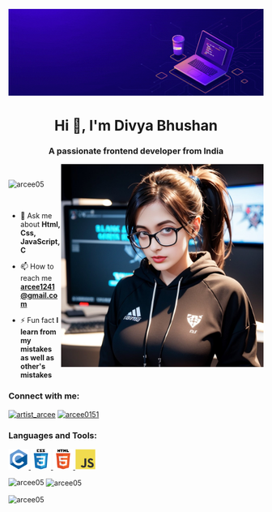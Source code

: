 ![logo](git_banner_3.gif)
<h1 align="center">Hi 👋, I'm Divya Bhushan</h1>
<h3 align="center">A passionate frontend developer from India</h3>

<img align="right" alt="coding" width="400" src="dc1.2.jpg">
<br>

<p align="left"> <img src="https://komarev.com/ghpvc/?username=arcee05&label=Profile%20views&color=0e75b6&style=flat" alt="arcee05" /> </p>
<br>

- 💬 Ask me about **Html, Css, JavaScript, C**

- 📫 How to reach me **arcee1241@gmail.com**

- ⚡ Fun fact **I learn from my mistakes as well as other's mistakes**

<h3 align="left">Connect with me:</h3>
<p align="left">
<a href="https://instagram.com/artist_arcee" target="blank"><img align="center" src="https://raw.githubusercontent.com/rahuldkjain/github-profile-readme-generator/master/src/images/icons/Social/instagram.svg" alt="artist_arcee" height="30" width="40" /></a>
<a href="https://discord.gg/arcee0151" target="blank"><img align="center" src="https://raw.githubusercontent.com/rahuldkjain/github-profile-readme-generator/master/src/images/icons/Social/discord.svg" alt="arcee0151" height="30" width="40" /></a>
</p>

<h3 align="left">Languages and Tools:</h3>
<p align="left"> <a href="https://www.cprogramming.com/" target="_blank" rel="noreferrer"> <img src="https://raw.githubusercontent.com/devicons/devicon/master/icons/c/c-original.svg" alt="c" width="40" height="40"/> </a> <a href="https://www.w3schools.com/css/" target="_blank" rel="noreferrer"> <img src="https://raw.githubusercontent.com/devicons/devicon/master/icons/css3/css3-original-wordmark.svg" alt="css3" width="40" height="40"/> </a> <a href="https://www.w3.org/html/" target="_blank" rel="noreferrer"> <img src="https://raw.githubusercontent.com/devicons/devicon/master/icons/html5/html5-original-wordmark.svg" alt="html5" width="40" height="40"/> </a> <a href="https://developer.mozilla.org/en-US/docs/Web/JavaScript" target="_blank" rel="noreferrer"> <img src="https://raw.githubusercontent.com/devicons/devicon/master/icons/javascript/javascript-original.svg" alt="javascript" width="40" height="40"/> </a> </p>

<p><img align="left" src="https://github-readme-stats.vercel.app/api/top-langs?username=arcee05&show_icons=true&locale=en&layout=compact" alt="arcee05" /></p>

<p>&nbsp;<img align="center" src="https://github-readme-stats.vercel.app/api?username=arcee05&show_icons=true&locale=en" alt="arcee05" /></p>

<p><img align="center" src="https://github-readme-streak-stats.herokuapp.com/?user=arcee05&" alt="arcee05" /></p>
